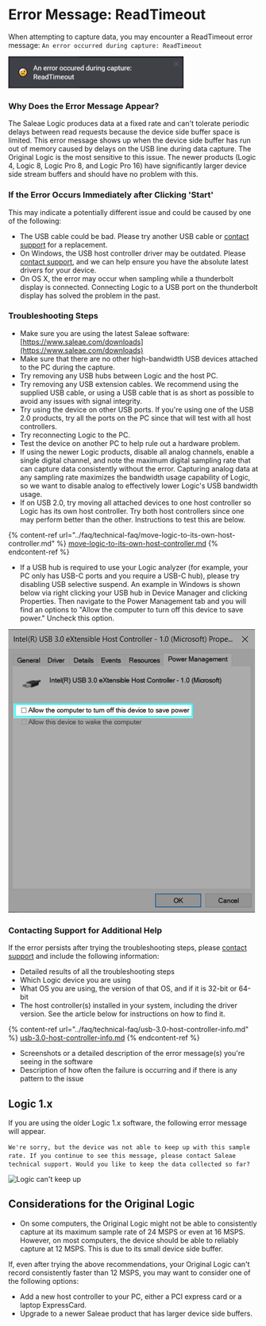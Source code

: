 # Error Message: ReadTimeout

When attempting to capture data, you may encounter a ReadTimeout error message: `An error occurred during capture: ReadTimeout`

![ReadTimeout Error in the Logic 2 Software](<../.gitbook/assets/Screen Shot 2020-08-13 at 6.43.57 PM.png>)

### Why Does the Error Message Appear?

The Saleae Logic produces data at a fixed rate and can't tolerate periodic delays between read requests because the device side buffer space is limited. This error message shows up when the device side buffer has run out of memory caused by delays on the USB line during data capture. The Original Logic is the most sensitive to this issue. The newer products (Logic 4, Logic 8, Logic Pro 8, and Logic Pro 16) have significantly larger device side stream buffers and should have no problem with this.

### **If the Error Occurs Immediately after Clicking 'Start'**

This may indicate a potentially different issue and could be caused by one of the following:

* The USB cable could be bad. Please try another USB cable or [contact support](https://contact.saleae.com/hc/en-us/requests/new) for a replacement.
* On Windows, the USB host controller driver may be outdated. Please [contact support](https://contact.saleae.com/hc/en-us/requests/new), and we can help ensure you have the absolute latest drivers for your device.
* On OS X, the error may occur when sampling while a thunderbolt display is connected. Connecting Logic to a USB port on the thunderbolt display has solved the problem in the past.

### **Troubleshooting Steps**

* Make sure you are using the latest Saleae software: [https://www.saleae.com/downloads](https://www.saleae.com/downloads)
* Make sure that there are no other high-bandwidth USB devices attached to the PC during the capture.
* Try removing any USB hubs between Logic and the host PC.
* Try removing any USB extension cables. We recommend using the supplied USB cable, or using a USB cable that is as short as possible to avoid any issues with signal integrity.
* Try using the device on other USB ports. If you're using one of the USB 2.0 products, try all the ports on the PC since that will test with all host controllers.
* Try reconnecting Logic to the PC.
* Test the device on another PC to help rule out a hardware problem.
* If using the newer Logic products, disable all analog channels, enable a single digital channel, and note the maximum digital sampling rate that can capture data consistently without the error. Capturing analog data at any sampling rate maximizes the bandwidth usage capability of Logic, so we want to disable analog to effectively lower Logic's USB bandwidth usage.
* If on USB 2.0, try moving all attached devices to one host controller so Logic has its own host controller. Try both host controllers since one may perform better than the other. Instructions to test this are below.

{% content-ref url="../faq/technical-faq/move-logic-to-its-own-host-controller.md" %}
[move-logic-to-its-own-host-controller.md](../faq/technical-faq/move-logic-to-its-own-host-controller.md)
{% endcontent-ref %}

* If a USB hub is required to use your Logic analyzer (for example, your PC only has USB-C ports and you require a USB-C hub), please try disabling USB selective suspend. An example in Windows is shown below via right clicking your USB hub in Device Manager and clicking Properties. Then navigate to the Power Management tab and you will find an options to "Allow the computer to turn off this device to save power." Uncheck this option.

![Try disabling selective suspend for your USB hub](<../.gitbook/assets/Screen Shot 2021-07-14 at 5.22.16 PM.png>)

### **Contacting Support for Additional Help**

If the error persists after trying the troubleshooting steps, please [contact support](https://contact.saleae.com/hc/en-us/requests/new) and include the following information:

* Detailed results of all the troubleshooting steps
* Which Logic device you are using
* What OS you are using, the version of that OS, and if it is 32-bit or 64-bit
* The host controller(s) installed in your system, including the driver version. See the article below for instructions on how to find it.

{% content-ref url="../faq/technical-faq/usb-3.0-host-controller-info.md" %}
[usb-3.0-host-controller-info.md](../faq/technical-faq/usb-3.0-host-controller-info.md)
{% endcontent-ref %}

* Screenshots or a detailed description of the error message(s) you're seeing in the software
* Description of how often the failure is occurring and if there is any pattern to the issue

## Logic 1.x

If you are using the older Logic 1.x software, the following error message will appear.

`We're sorry, but the device was not able to keep up with this sample rate. If you continue to see this message, please contact Saleae technical support. Would you like to keep the data collected so far?`

![Logic can't keep up](https://trello-attachments.s3.amazonaws.com/55f0ad9685db3c82f0f3aeba/55f0e75a10f9f592573a8232/035ff5a3b79830f7bcd2dccca570674f/logic\_cant\_keep\_up.png)

## **Considerations for the Original Logic**

* On some computers, the Original Logic might not be able to consistently capture at its maximum sample rate of 24 MSPS or even at 16 MSPS. However, on most computers, the device should be able to reliably capture at 12 MSPS. This is due to its small device side buffer.

If, even after trying the above recommendations, your Original Logic can't record consistently faster than 12 MSPS, you may want to consider one of the following options:

* Add a new host controller to your PC, either a PCI express card or a laptop ExpressCard.
* Upgrade to a newer Saleae product that has larger device side buffers.
